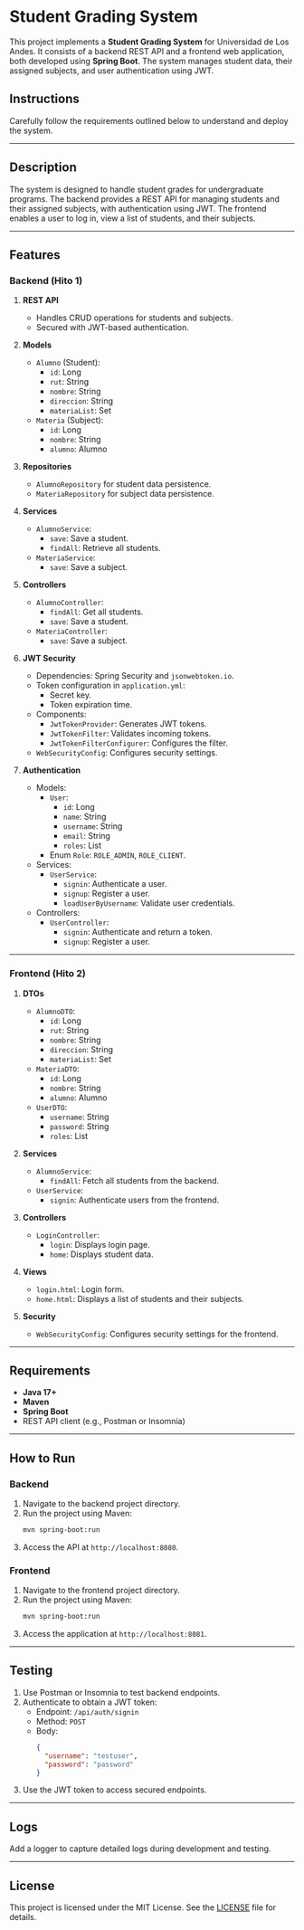 # Student Grading System

This project implements a **Student Grading System** for Universidad de Los Andes. It consists of a backend REST API and a frontend web application, both developed using **Spring Boot**. The system manages student data, their assigned subjects, and user authentication using JWT.

## Instructions

Carefully follow the requirements outlined below to understand and deploy the system.

---

## Description

The system is designed to handle student grades for undergraduate programs. The backend provides a REST API for managing students and their assigned subjects, with authentication using JWT. The frontend enables a user to log in, view a list of students, and their subjects.

---

## Features

### Backend (Hito 1)

1. **REST API**
   - Handles CRUD operations for students and subjects.
   - Secured with JWT-based authentication.

2. **Models**
   - `Alumno` (Student):
     - `id`: Long
     - `rut`: String
     - `nombre`: String
     - `direccion`: String
     - `materiaList`: Set<Materia>
   - `Materia` (Subject):
     - `id`: Long
     - `nombre`: String
     - `alumno`: Alumno

3. **Repositories**
   - `AlumnoRepository` for student data persistence.
   - `MateriaRepository` for subject data persistence.

4. **Services**
   - `AlumnoService`:
     - `save`: Save a student.
     - `findAll`: Retrieve all students.
   - `MateriaService`:
     - `save`: Save a subject.

5. **Controllers**
   - `AlumnoController`:
     - `findAll`: Get all students.
     - `save`: Save a student.
   - `MateriaController`:
     - `save`: Save a subject.

6. **JWT Security**
   - Dependencies: Spring Security and `jsonwebtoken.io`.
   - Token configuration in `application.yml`:
     - Secret key.
     - Token expiration time.
   - Components:
     - `JwtTokenProvider`: Generates JWT tokens.
     - `JwtTokenFilter`: Validates incoming tokens.
     - `JwtTokenFilterConfigurer`: Configures the filter.
   - `WebSecurityConfig`: Configures security settings.

7. **Authentication**
   - Models:
     - `User`:
       - `id`: Long
       - `name`: String
       - `username`: String
       - `email`: String
       - `roles`: List<Role>
     - Enum `Role`: `ROLE_ADMIN`, `ROLE_CLIENT`.
   - Services:
     - `UserService`:
       - `signin`: Authenticate a user.
       - `signup`: Register a user.
       - `loadUserByUsername`: Validate user credentials.
   - Controllers:
     - `UserController`:
       - `signin`: Authenticate and return a token.
       - `signup`: Register a user.

---

### Frontend (Hito 2)

1. **DTOs**
   - `AlumnoDTO`:
     - `id`: Long
     - `rut`: String
     - `nombre`: String
     - `direccion`: String
     - `materiaList`: Set<Materia>
   - `MateriaDTO`:
     - `id`: Long
     - `nombre`: String
     - `alumno`: Alumno
   - `UserDTO`:
     - `username`: String
     - `password`: String
     - `roles`: List<Role>

2. **Services**
   - `AlumnoService`:
     - `findAll`: Fetch all students from the backend.
   - `UserService`:
     - `signin`: Authenticate users from the frontend.

3. **Controllers**
   - `LoginController`:
     - `login`: Displays login page.
     - `home`: Displays student data.

4. **Views**
   - `login.html`: Login form.
   - `home.html`: Displays a list of students and their subjects.

5. **Security**
   - `WebSecurityConfig`: Configures security settings for the frontend.

---

## Requirements

- **Java 17+**
- **Maven**
- **Spring Boot**
- REST API client (e.g., Postman or Insomnia)

---

## How to Run

### Backend

1. Navigate to the backend project directory.
2. Run the project using Maven:
   ```bash
   mvn spring-boot:run
   ```
3. Access the API at `http://localhost:8080`.

### Frontend

1. Navigate to the frontend project directory.
2. Run the project using Maven:
   ```bash
   mvn spring-boot:run
   ```
3. Access the application at `http://localhost:8081`.

---

## Testing

1. Use Postman or Insomnia to test backend endpoints.
2. Authenticate to obtain a JWT token:
   - Endpoint: `/api/auth/signin`
   - Method: `POST`
   - Body:
     ```json
     {
       "username": "testuser",
       "password": "password"
     }
     ```
3. Use the JWT token to access secured endpoints.

---

## Logs

Add a logger to capture detailed logs during development and testing.

---

## License

This project is licensed under the MIT License. See the [LICENSE](LICENSE) file for details.

